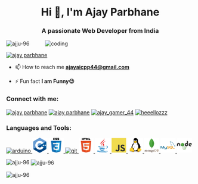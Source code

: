 <h1 align="center">Hi 👋, I'm Ajay Parbhane</h1>
<h3 align="center">A passionate Web Developer from India</h3>

<img align="right" alt="coding" width="400" src="![image](https://github.com/user-attachments/assets/32fb460c-822d-4a22-931d-ade1620c84de)
">

<p align="left"> <img src="https://komarev.com/ghpvc/?username=ajju-96&label=Profile%20views&color=0e75b6&style=flat" alt="ajju-96" /> </p>

<p align="left"> <a href="https://twitter.com/ajay parbhane" target="blank"><img src="https://img.shields.io/twitter/follow/ajay parbhane?logo=twitter&style=for-the-badge" alt="ajay parbhane" /></a> </p>

- 📫 How to reach me **ajayaicpp44@gmail.com**

- ⚡ Fun fact **I am Funny😉**

<h3 align="left">Connect with me:</h3>
<p align="left">
<a href="https://twitter.com/ajay parbhane" target="blank"><img align="center" src="https://raw.githubusercontent.com/rahuldkjain/github-profile-readme-generator/master/src/images/icons/Social/twitter.svg" alt="ajay parbhane" height="30" width="40" /></a>
<a href="https://linkedin.com/in/ajay parbhane" target="blank"><img align="center" src="https://raw.githubusercontent.com/rahuldkjain/github-profile-readme-generator/master/src/images/icons/Social/linked-in-alt.svg" alt="ajay parbhane" height="30" width="40" /></a>
<a href="https://instagram.com/ajay_gamer_44" target="blank"><img align="center" src="https://raw.githubusercontent.com/rahuldkjain/github-profile-readme-generator/master/src/images/icons/Social/instagram.svg" alt="ajay_gamer_44" height="30" width="40" /></a>
<a href="https://www.leetcode.com/heeellozzz" target="blank"><img align="center" src="https://raw.githubusercontent.com/rahuldkjain/github-profile-readme-generator/master/src/images/icons/Social/leet-code.svg" alt="heeellozzz" height="30" width="40" /></a>
</p>

<h3 align="left">Languages and Tools:</h3>
<p align="left"> <a href="https://www.arduino.cc/" target="_blank" rel="noreferrer"> <img src="https://cdn.worldvectorlogo.com/logos/arduino-1.svg" alt="arduino" width="40" height="40"/> </a> <a href="https://www.w3schools.com/cpp/" target="_blank" rel="noreferrer"> <img src="https://raw.githubusercontent.com/devicons/devicon/master/icons/cplusplus/cplusplus-original.svg" alt="cplusplus" width="40" height="40"/> </a> <a href="https://www.w3schools.com/css/" target="_blank" rel="noreferrer"> <img src="https://raw.githubusercontent.com/devicons/devicon/master/icons/css3/css3-original-wordmark.svg" alt="css3" width="40" height="40"/> </a> <a href="https://git-scm.com/" target="_blank" rel="noreferrer"> <img src="https://www.vectorlogo.zone/logos/git-scm/git-scm-icon.svg" alt="git" width="40" height="40"/> </a> <a href="https://www.w3.org/html/" target="_blank" rel="noreferrer"> <img src="https://raw.githubusercontent.com/devicons/devicon/master/icons/html5/html5-original-wordmark.svg" alt="html5" width="40" height="40"/> </a> <a href="https://www.java.com" target="_blank" rel="noreferrer"> <img src="https://raw.githubusercontent.com/devicons/devicon/master/icons/java/java-original.svg" alt="java" width="40" height="40"/> </a> <a href="https://developer.mozilla.org/en-US/docs/Web/JavaScript" target="_blank" rel="noreferrer"> <img src="https://raw.githubusercontent.com/devicons/devicon/master/icons/javascript/javascript-original.svg" alt="javascript" width="40" height="40"/> </a> <a href="https://www.linux.org/" target="_blank" rel="noreferrer"> <img src="https://raw.githubusercontent.com/devicons/devicon/master/icons/linux/linux-original.svg" alt="linux" width="40" height="40"/> </a> <a href="https://www.mongodb.com/" target="_blank" rel="noreferrer"> <img src="https://raw.githubusercontent.com/devicons/devicon/master/icons/mongodb/mongodb-original-wordmark.svg" alt="mongodb" width="40" height="40"/> </a> <a href="https://www.mysql.com/" target="_blank" rel="noreferrer"> <img src="https://raw.githubusercontent.com/devicons/devicon/master/icons/mysql/mysql-original-wordmark.svg" alt="mysql" width="40" height="40"/> </a> <a href="https://nodejs.org" target="_blank" rel="noreferrer"> <img src="https://raw.githubusercontent.com/devicons/devicon/master/icons/nodejs/nodejs-original-wordmark.svg" alt="nodejs" width="40" height="40"/> </a> </p>

<p><img align="left" src="https://github-readme-stats.vercel.app/api/top-langs?username=ajju-96&show_icons=true&locale=en&layout=compact" alt="ajju-96" /></p>

<p>&nbsp;<img align="center" src="https://github-readme-stats.vercel.app/api?username=ajju-96&show_icons=true&locale=en" alt="ajju-96" /></p>

<p><img align="center" src="https://github-readme-streak-stats.herokuapp.com/?user=ajju-96&" alt="ajju-96" /></p>
